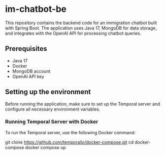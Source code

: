 # im-chatbot-be

This repository contains the backend code for an immigration chatbot built with Spring Boot. The application uses Java 17, MongoDB for data storage, and integrates with the OpenAI API for processing chatbot queries.

## Prerequisites

- Java 17
- Docker
- MongoDB account
- OpenAI API key

## Setting up the environment

Before running the application, make sure to set up the Temporal server and configure all necessary environment variables.

### Running Temporal Server with Docker

To run the Temporal server, use the following Docker command:

git clone https://github.com/temporalio/docker-compose.git
cd docker-compose
docker compose up